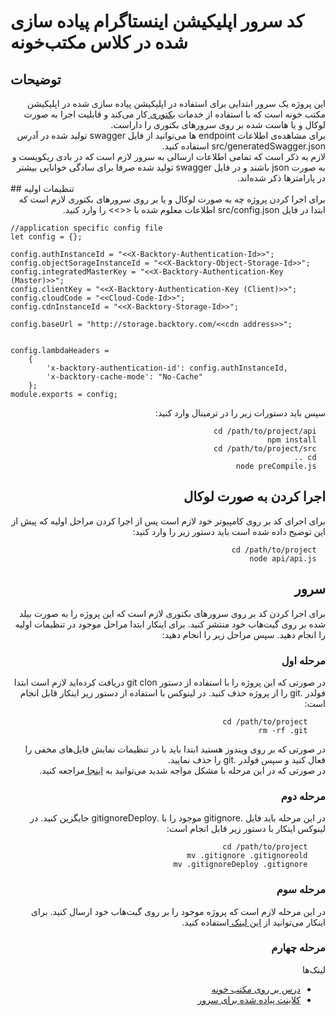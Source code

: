 # کد سرور اپلیکیشن اینستاگرام پیاده سازی شده در کلاس مکتب‌خونه

## توضیحات
<div dir="rtl">
این پروژه یک سرور ابتدایی برای استفاده در اپلیکیشن پیاده سازی شده در اپلیکیشن مکتب خونه است که با استفاده از خدمات
<a href="https://www.backtory.com/">
بکتوری
</a>
کار می‌کند و قابلیت اجرا به صورت لوکال و یا هاست شده بر روی سرورهای بکتوری را داراست.
</div>
<div dir="rtl">
برای مشاهده‌ی اطلاعات endpoint ها می‌توانید از فایل swagger تولید شده در آدرس src/generatedSwagger.json استفاده کنید.
 <br>
 لازم به ذکر است که تمامی اطلاعات ارسالی به سرور لازم است که در بادی ریکویست و به صورت json باشند و در فایل swagger تولید شده صرفا برای سادگی خوانایی بیشتر در پارامترها ذکر شده‌اند.
</div>
## تنظیمات اولیه
<div dir="rtl">
برای اجرا کردن پروژه چه به صورت لوکال و یا بر روی سرورهای بکتوری لازم است که ابتدا در فایل src/config.json اطلاعات معلوم شده با <<>> را وارد کنید.
</div>

```
//application specific config file
let config = {};

config.authInstanceId = "<<X-Backtory-Authentication-Id>>";
config.objectSorageInstanceId = "<<X-Backtory-Object-Storage-Id>>";
config.integratedMasterKey = "<<X-Backtory-Authentication-Key (Master)>>";
config.clientKey = "<<X-Backtory-Authentication-Key (Client)>>";
config.cloudCode = "<<Cloud-Code-Id>>";
config.cdnInstanceId = "<<X-Backtory-Storage-Id>>";

config.baseUrl = "http://storage.backtory.com/<<cdn address>>";


config.lambdaHeaders =
    {
        'x-backtory-authentication-id': config.authInstanceId,
        'x-backtory-cache-mode': "No-Cache"
    };
module.exports = config;
```
<div dir="rtl">
سپس باید دستورات زیر را در ترمینال وارد کنید:
<div>

```shell
  cd /path/to/project/api
  npm install
  cd /path/to/project/src
  cd ..
  node preCompile.js
```

## اجرا کردن به صورت لوکال
<div dir="rtl">
برای اجرای کد بر روی کامپیوتر خود لازم است پس از اجرا کردن مراحل اولیه که پیش از این توضیح داده شده است باید دستور زیر را وارد کنید:
</div>

```shell
  cd /path/to/project
  node api/api.js
```

## سرور
<div dir="rtl">
برای اجرا کردن کد بر روی سرورهای بکتوری لازم است که این پروژه را به صورت بیلد شده بر روی گیت‌هاب خود منتشر کنید. برای اینکار ابتدا مراحل موجود در تنظیمات اولیه را انجام دهید.
سپس مراحل زیر را انجام دهید:
</div>

### مرحله اول
<div dir="rtl">
در صورتی که این پروژه را با استفاده از دستور git clon دریافت کرده‌اید لازم است ابتدا فولدر .git را از پروژه حذف کنید. در لینوکس با استفاده از دستور زیر اینکار قابل انجام است:
</div>

```
    cd /path/to/project
    rm -rf .git
```

<div dir="rtl">
در صورتی که بر روی ویندوز هستید ابتدا باید با در تنظیمات نمایش فایل‌های مخفی را فعال کنید و سپس فولدر .git را حذف نمایید.
</div>
<div dir="rtl">
در صورتی که در این مرحله با مشکل مواجه شدید می‌توانید به
<a href="http://stackoverflow.com/questions/4754152/git-how-to-remove-git-tracking-from-a-project">
اینجا
</a>
مراجعه کنید.
</div>

### مرحله دوم
<div dir="rtl">
در این مرحله باید فایل .gitignore موجود را با .gitignoreDeploy جایگزین کنید. در لینوکس اینکار با دستور زیر قابل انجام است:
</div>

```
    cd /path/to/project
    mv .gitignore .gitignoreold
    mv .gitignoreDeploy .gitignore
```

### مرحله سوم
<div dir="rtl">
در این مرحله لازم است که پروژه موجود را بر روی گیت‌هاب خود ارسال کنید. برای اینکار می‌توانید از
<a href="https://help.github.com/articles/adding-an-existing-project-to-github-using-the-command-line/">
این لینک
</a>
استفاده کنید.
</div>

### مرحله چهارم
<div dir="rtl>
این مرحله مرحله پایانی پروژه است و باید اطلاعات اکانت گیت و لینک پروژه را بر روی پنل بکتوری معلوم کنید و با استفاده از امکان دریافت کد از گیت بکتوری کد خود را بر روی بکتوری منتقل کنید.
</div>


## لینک‌ها

* [درس بر روی مکتب خونه](https://plus.maktabkhooneh.org/course/2/chapters/#info)
* [کلاینت پیاده شده برای سرور](https://github.com/hphamid/maktabkhooneh-instagram)

